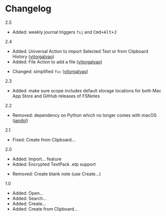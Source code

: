 # Changelog

2.5
+ Added: weekly journal triggers `fsj` and <kbd>Cmd+Alt+J</kbd>

2.4
+ Added: Universal Action to import Selected Text or from Clipboard History ([vitorgalvao](https://github.com/vitorgalvao))
+ Added: File Action to add a file ([vitorgalvao](https://github.com/vitorgalvao))
- Changed: simplified `fsc` ([vitorgalvao](https://github.com/vitorgalvao))

2.3
+ Added: make sure scope includes default storage locations for both Mac App Store and GitHub releases of FSNotes

2.2
+ Removed: dependency on Python which no longer comes with macOS ([iandol](https://github.com/iandol))

2.1
+ Fixed: Create from Clipboard...

2.0
+ Added: Import... feature
+ Added: Encrypted TextPack .etp support
- Removed: Create blank note (use Create...)

1.0
+ Added: Open...
+ Added: Search...
+ Added: Create...
+ Added: Create from Clipboard...
